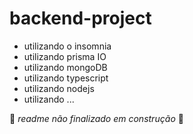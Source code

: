 # backend-project

- utilizando o insomnia
- utilizando prisma IO
- utilizando mongoDB
- utilizando typescript
- utilizando nodejs
- utilizando ...

🚧 *readme não finalizado em construção* 🚧
